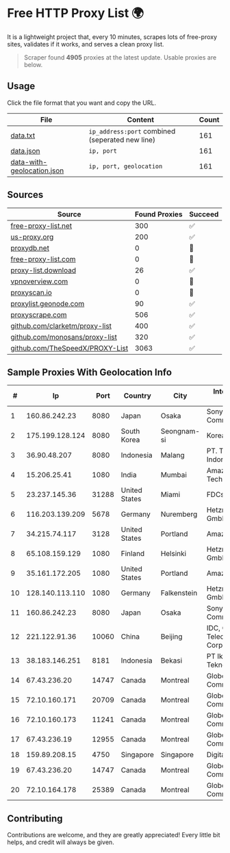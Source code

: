 
# Free HTTP Proxy List 🌍

It is a lightweight project that, every 10 minutes, scrapes lots of free-proxy sites, validates if it works, and serves a clean proxy list.


> Scraper found **4905** proxies at the latest update. Usable proxies are below.

## Usage

Click the file format that you want and copy the URL.


|File|Content|Count|
|----|-------|-----|
|[data.txt](https://raw.githubusercontent.com/themiralay/Proxy-List-World/master/data.txt)|`ip_address:port` combined (seperated new line)|161|
|[data.json](https://raw.githubusercontent.com/themiralay/Proxy-List-World/master/data.json)|`ip, port`|161|
|[data-with-geolocation.json](https://raw.githubusercontent.com/themiralay/Proxy-List-World/master/data-with-geolocation.json)|`ip, port, geolocation`|161|

## Sources

|Source|Found Proxies|Succeed|
|------|-------------|-------|
|[free-proxy-list.net](https://free-proxy-list.net)|300|✅|
|[us-proxy.org](https://www.us-proxy.org)|200|✅|
|[proxydb.net](http://proxydb.net)|0|🚫|
|[free-proxy-list.com](https://free-proxy-list.com/?page=&port=&type%5B%5D=http&type%5B%5D=https&up_time=0&search=Search)|0|🚫|
|[proxy-list.download](https://www.proxy-list.download/HTTP)|26|✅|
|[vpnoverview.com](https://vpnoverview.com/privacy/anonymous-browsing/free-proxy-servers)|0|🚫|
|[proxyscan.io](https://www.proxyscan.io)|0|🚫|
|[proxylist.geonode.com](https://proxylist.geonode.com/api/proxy-list?limit=300&page=1&sort_by=lastChecked&sort_type=desc&protocols=http,https)|90|✅|
|[proxyscrape.com](https://api.proxyscrape.com/v2/?request=displayproxies&protocol=http&timeout=10000&country=all&ssl=all&anonymity=all)|506|✅|
|[github.com/clarketm/proxy-list](https://raw.githubusercontent.com/clarketm/proxy-list/master/proxy-list-raw.txt)|400|✅|
|[github.com/monosans/proxy-list](https://raw.githubusercontent.com/monosans/proxy-list/main/proxies/http.txt)|320|✅|
|[github.com/TheSpeedX/PROXY-List](https://raw.githubusercontent.com/TheSpeedX/PROXY-List/master/http.txt)|3063|✅|


## Sample Proxies With Geolocation Info

|#|Ip|Port|Country|City|Internet Service Provider|
|-|--|----|-------|----|-------------------------|
|1|160.86.242.23|8080|Japan|Osaka|Sony Network Communications Inc|
|2|175.199.128.124|8080|South Korea|Seongnam-si|Korea Telecom|
|3|36.90.48.207|8080|Indonesia|Malang|PT. Telekomunikasi Indonesia|
|4|15.206.25.41|1080|India|Mumbai|Amazon Technologies Inc.|
|5|23.237.145.36|31288|United States|Miami|FDCservers.net|
|6|116.203.139.209|5678|Germany|Nuremberg|Hetzner Online GmbH|
|7|34.215.74.117|3128|United States|Portland|Amazon.com, Inc.|
|8|65.108.159.129|1080|Finland|Helsinki|Hetzner Online GmbH|
|9|35.161.172.205|1080|United States|Portland|Amazon.com, Inc.|
|10|128.140.113.110|1080|Germany|Falkenstein|Hetzner Online GmbH|
|11|160.86.242.23|8080|Japan|Osaka|Sony Network Communications Inc|
|12|221.122.91.36|10060|China|Beijing|IDC, China Telecommunications Corporation|
|13|38.183.146.251|8181|Indonesia|Bekasi|PT Ikhlas Cipta Teknologi|
|14|67.43.236.20|14747|Canada|Montreal|GloboTech Communications|
|15|72.10.160.171|20709|Canada|Montreal|GloboTech Communications|
|16|72.10.160.173|11241|Canada|Montreal|GloboTech Communications|
|17|67.43.236.19|12955|Canada|Montreal|GloboTech Communications|
|18|159.89.208.15|4750|Singapore|Singapore|DigitalOcean, LLC|
|19|67.43.236.20|14747|Canada|Montreal|GloboTech Communications|
|20|72.10.164.178|25389|Canada|Montreal|GloboTech Communications|



## Contributing

Contributions are welcome, and they are greatly appreciated! Every
little bit helps, and credit will always be given.

